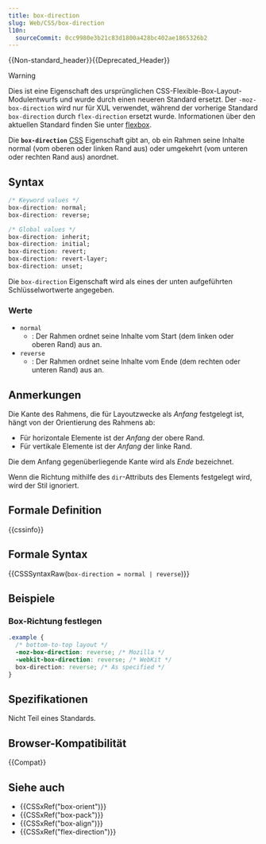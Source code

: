 ```yaml
---
title: box-direction
slug: Web/CSS/box-direction
l10n:
  sourceCommit: 0cc9980e3b21c83d1800a428bc402ae1865326b2
---
```


{{Non-standard_header}}{{Deprecated_Header}}

> [!WARNING]
> Dies ist eine Eigenschaft des ursprünglichen CSS-Flexible-Box-Layout-Modulentwurfs und wurde durch einen neueren Standard ersetzt. Der `-moz-box-direction` wird nur für XUL verwendet, während der vorherige Standard `box-direction` durch `flex-direction` ersetzt wurde. Informationen über den aktuellen Standard finden Sie unter [flexbox](/de/docs/Web/CSS/CSS_flexible_box_layout/Basic_concepts_of_flexbox).

Die **`box-direction`** [CSS](/de/docs/Web/CSS) Eigenschaft gibt an, ob ein Rahmen seine Inhalte normal (vom oberen oder linken Rand aus) oder umgekehrt (vom unteren oder rechten Rand aus) anordnet.

## Syntax

```css
/* Keyword values */
box-direction: normal;
box-direction: reverse;

/* Global values */
box-direction: inherit;
box-direction: initial;
box-direction: revert;
box-direction: revert-layer;
box-direction: unset;
```

Die `box-direction` Eigenschaft wird als eines der unten aufgeführten Schlüsselwortwerte angegeben.

### Werte

- `normal`
  - : Der Rahmen ordnet seine Inhalte vom Start (dem linken oder oberen Rand) aus an.
- `reverse`
  - : Der Rahmen ordnet seine Inhalte vom Ende (dem rechten oder unteren Rand) aus an.

## Anmerkungen

Die Kante des Rahmens, die für Layoutzwecke als _Anfang_ festgelegt ist, hängt von der Orientierung des Rahmens ab:

- Für horizontale Elemente ist der _Anfang_ der obere Rand.
- Für vertikale Elemente ist der _Anfang_ der linke Rand.

Die dem Anfang gegenüberliegende Kante wird als _Ende_ bezeichnet.

Wenn die Richtung mithilfe des `dir`-Attributs des Elements festgelegt wird, wird der Stil ignoriert.

## Formale Definition

{{cssinfo}}

## Formale Syntax

{{CSSSyntaxRaw(`box-direction = normal | reverse`)}}

## Beispiele

### Box-Richtung festlegen

```css
.example {
  /* bottom-to-top layout */
  -moz-box-direction: reverse; /* Mozilla */
  -webkit-box-direction: reverse; /* WebKit */
  box-direction: reverse; /* As specified */
}
```

## Spezifikationen

Nicht Teil eines Standards.

## Browser-Kompatibilität

{{Compat}}

## Siehe auch

- {{CSSxRef("box-orient")}}
- {{CSSxRef("box-pack")}}
- {{CSSxRef("box-align")}}
- {{CSSxRef("flex-direction")}}
